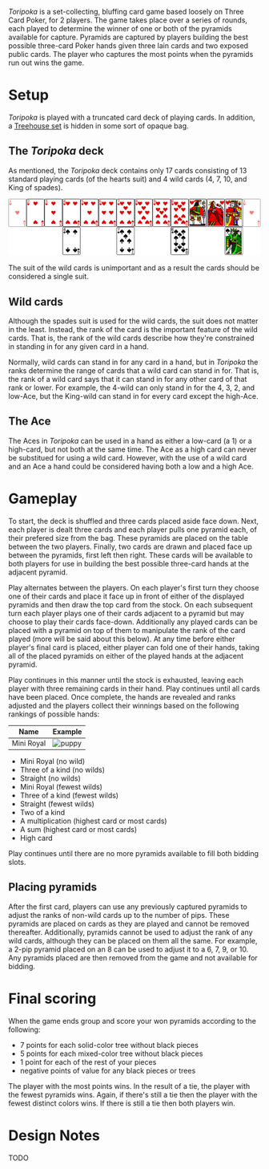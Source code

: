 *Toripoka* is a set-collecting, bluffing card game based loosely on Three Card Poker, for 2 players.  The game takes place over a series of rounds, each played to determine the winner of one or both of the pyramids available for capture.  Pyramids are captured by players building the best possible three-card Poker hands given three lain cards and two exposed public cards.  The player who captures the most points when the pyramids run out wins the game.

Setup
=====

*Toripoka* is played with a truncated card deck of playing cards. In addition, a [Treehouse set](http://www.looneylabs.com/rules/treehouse) is hidden in some sort of opaque bag.

The *Toripoka* deck
-------------------

As mentioned, the *Toripoka* deck contains only 17 cards consisting of 13 standard playing cards (of the hearts suit) and 4 wild cards (4, 7, 10, and King of spades).

![the-deck](https://raw.githubusercontent.com/fogus/spiel/master/pyramidenspiel/toripoka/graphics/the-deck.png)

The suit of the wild cards is unimportant and as a result the cards should be considered a single suit. 

Wild cards
----------

Although the spades suit is used for the wild cards, the suit does not matter in the least.  Instead, the rank of the card is the important feature of the wild cards.  That is, the rank of the wild cards describe how they're constrained in standing in for any given card in a hand.

Normally, wild cards can stand in for any card in a hand, but in *Toripoka* the ranks determine the range of cards that a wild card can stand in for.  That is, the rank of a wild card says that it can stand in for any other card of that rank or lower.  For example, the 4-wild can only stand in for the 4, 3, 2, and low-Ace, but the King-wild can stand in for every card except the high-Ace.

The Ace
-------

The Aces in *Toripoka* can be used in a hand as either a low-card (a 1) or a high-card, but not both at the same time.  The Ace as a high card can never be substitued for using a wild card.  However, with the use of a wild card and an Ace a hand could be considered having both a low and a high Ace.  

Gameplay
========

To start, the deck is shuffled and three cards placed aside face down.  Next, each player is dealt three cards and each player pulls one pyramid each, of their prefered size from the bag.  These pyramids are placed on the table between the two players.  Finally, two cards are drawn and placed face up between the pyramids, first left then right.  These cards will be available to both players for use in building the best possible three-card hands at the adjacent pyramid.

Play alternates between the players.  On each player's first turn they choose one of their cards and place it face up in front of either of the displayed pyramids and then draw the top card from the stock. On each subsequent turn each player plays one of their cards adjacent to a pyramid but may choose to play their cards face-down.  Additionally any played cards can be placed with a pyramid on top of them to manipulate the rank of the card played (more will be said about this below).  At any time before either player's final card is placed, either player can fold one of their hands, taking all of the placed pyramids on either of the played hands at the adjacent pyramid.

Play continues in this manner until the stock is exhausted, leaving each player with three remaining cards in their hand.  Play continues until all cards have been placed.  Once complete, the hands are revealed and ranks adjusted and the players collect their winnings based on the following rankings of possible hands:

Name | Example 
 :---: | :---
 Mini Royal | ![puppy](http://images.fogus.me/games/pyramid-games/images/pd-puppy.png)


 * Mini Royal (no wild)
 * Three of a kind (no wilds)
 * Straight  (no wilds)
 * Mini Royal (fewest wilds)
 * Three of a kind (fewest wilds)
 * Straight  (fewest wilds)
 * Two of a kind
 * A multiplication (highest card or most cards)
 * A sum (highest card or most cards)
 * High card

Play continues until there are no more pyramids available to fill both bidding slots.

Placing pyramids
----------------

After the first card, players can use any previously captured pyramids to adjust the ranks of non-wild cards up to the number of pips.  These pyramids are placed on cards as they are played and cannot be removed thereafter.  Additionally, pyramids cannot be used to adjust the rank of any wild cards, although they can be placed on them all the same.  For example, a 2-pip pyramid placed on an 8 can be used to adjust it to a 6, 7, 9, or 10.  Any pyramids placed are then removed from the game and not available for bidding.

Final scoring
=============

When the game ends group and score your won pyramids according to the following:

 * 7 points for each solid-color tree without black pieces
 * 5 points for each mixed-color tree without black pieces
 * 1 point for each of the rest of your pieces
 * negative points of value for any black pieces or trees

The player with the most points wins.  In the result of a tie, the player with the fewest pyramids wins.  Again, if there's still a tie then the player with the fewest distinct colors wins.  If there is still a tie then both players win.

Design Notes
============

TODO

